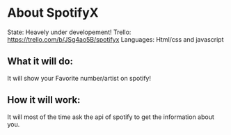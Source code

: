 # About SpotifyX
 State: Heavely under developement! 
 Trello: https://trello.com/b/JSg4ao5B/spotifyx
 Languages: Html/css and javascript

## What it will do: 
It will show your Favorite number/artist on spotify!

## How it will work:
It will most of the time ask the api of spotify to get the information about you.



